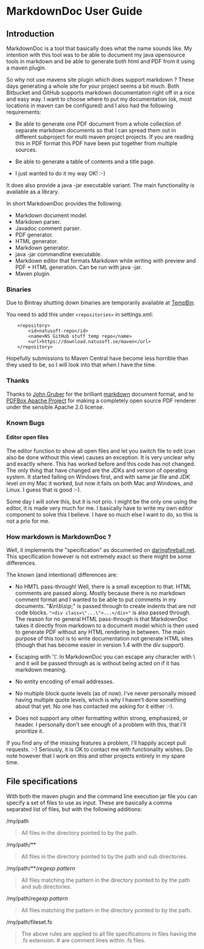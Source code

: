 <!--
    As of version 1.4 it is possible to specify a lot of the PDFGenerator options as annotations
    within a comment block. This should be at the top of the document or it can have side effects.

    @PDFTitle("MarkdownDoc")
    @PDFSubject("User Guide")
    @PDFVersion(3 . 1 . 0) Due to the font used I put a space between to make the dot more visible.
    @PDFAuthor("Tommy Svensson")
    @PDFCopyright("Copyright (C) 2012 Natusoft AB")
    @PDFTitlePageImage("https://download.natusoft.se/Images/MarkdownDoc/MDD_Laptop_2_Fotor.png:200:320")

    @PDFGenerateTitlePage(true)
    @PDFGenerateTOC(true)
    @PDFGenerateSectionNumbers(false)
-->

# MarkdownDoc User Guide

## Introduction

MarkdownDoc is a tool that basically does what the name sounds like. My intention with this tool was to be able to document my java opensource tools in markdown and be able to generate both html and PDF from it using a maven plugin.

So why not use mavens site plugin which does support markdown ? These days generating a whole site for your project seems a bit much. Both Bitbucket and GitHub supports markdown documentation right off in a nice and easy way. I want to choose where to put my documentation (ok, most locations in maven can be configured) and I also had the following requirements:

* Be able to generate one PDF document from a whole collection of separate markdown documents so that I can spread them out in different subproject for multi maven project projects. If you are reading this in PDF format this PDF have been put together from multiple sources.

* Be able to generate a table of contents and a title page.

* I just wanted to do it my way OK! :-)

It does also provide a java -jar executable variant. The main functionality is available as a library.

In short MarkdownDoc provides the following:

* Markdown document model.
* Markdown parser.
* Javadoc comment parser.
* PDF generator.
* HTML generator.
* Markdown generator.
* java -jar commandline executable.
* Markdown editor that formats Markdown while writing with preview and PDF + HTML generation. Can be run with java -jar.
* Maven plugin.

### Binaries

Due to Bintray shutting down binaries are temporarily available at [TempBin](https://download.natusoft.se/maven). 

You need to add this under `<repositories>` in settings.xml:

        <repository>
            <id>natusoft-repo</id>
            <name>NS GitHub stuff temp repo</name>
            <url>https://download.natusoft.se/maven</url>
        </repository>

Hopefully submissions to Maven Central have become less horrible than
they used to be, so I will look into that when I have the time.

### Thanks

Thanks to [John Gruber](https://www.daringfireball.net) for the brilliant [markdown](https://daringfireball.net/projects/markdown) document format, and to [PDFBox Apache Project](https://pdfbox.apache.org) for making a completely open source PDF renderer under the sensible Apache 2.0 license.

### Known Bugs

#### Editor open files

The editor function to show all open files and let you switch file to edit (can also be done without this view) causes
an exception. It is very unclear why and exactly where. This has worked before and this code has not changed. The only
thing that have changed are the JDKs and version of operating system. It started failing on Windows first, and with same
jar file and JDK level on my Mac it worked, but now it fails on both Mac and Windows, and Linux. I guess that is good
:-).

Some day I will solve this, but it is not prio. I might be the only one using the editor, it is made very much
for me. I basically have to write my own editor component to solve this I believe. I have so much else I want to
do, so this is not a prio for me.

### How markdown is MarkdownDoc ?

Well, it implements the "specification" as documented on [daringfireball.net](https://daringfireball.net/projects/markdown/syntax).
This specification however is not extremely exact so there might be some differences.

The known (and intentional) differences are:

* No HMTL pass-through! Well, there is a small exception to that. HTML comments are passed along. Mostly because there is no markdown comment format and I wanted to be able to put comments in my documents. "\&\n\b\s\p\;" is passed through to create indents that are not code blocks. `"<div class=\"...\">...</div>"` is also passed through. The reason for no general HTML pass-through is that MarkdownDoc takes it directly from markdown to a document model which is then used to generate PDF without any HTML rendering in between. The main purpose of this tool is to write documentation not generate HTML sites (though that has become easier in version 1.4 with the div support).

* Escaping with '\\'. In MarkdownDoc you can escape any character with \\ and it will be passed through as is without being acted on if it has markdown meaning.

* No entity encoding of email addresses.

* No multiple block quote levels (as of now). I've never personally missed having multiple quote levels, which is why I haven't done something about that yet. No one has contacted me asking for it either :-).

* Does not support any other formatting within strong, emphasized, or header. I personally don't see enough of a problem with this, that I'll prioritize it.

If you find any of the missing features a problem, I'll happily accept pull requests. :-) Seriously, it is OK to contact me with functionality wishes. Do note however that I work on this and other projects entirely in my spare time.

## File specifications

With both the maven plugin and the command line execution jar file you can specify a set of files to use
as input. These are basically a comma separated list of files, but with the following additions:

/my/path

> All files in the directory pointed to by the path.

/my/path/\*\*

> All files in the directory pointed to by the path and sub directories.

/my/path/\*\*/_regexp pattern_

> All files matching the pattern in the directory pointed to by the path and sub directories.

/my/path/_regexp pattern_

> All files matching the pattern in the directory pointed to by the path.

/my/path/fileset.fs

> The above rules are applied to all file specifications in files having the .fs extension. # are comment lines within .fs files.

